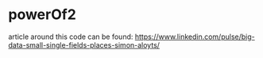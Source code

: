 # powerOf2
article around this code can be found:
https://www.linkedin.com/pulse/big-data-small-single-fields-places-simon-aloyts/
